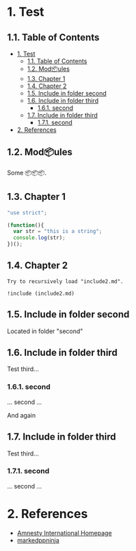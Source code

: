 # 1\. Test

## 1.1\. Table of Contents

* [1\. Test](#1-test)
  * [1.1\. Table of Contents](#11-table-of-contents)
  * [1.2\. Mod📦ules](#12-modules)
  * [1.3\. Chapter 1](#13-chapter-1)
  * [1.4\. Chapter 2](#14-chapter-2)
  * [1.5\. Include in folder second](#15-include-in-folder-second)
  * [1.6\. Include in folder third](#16-include-in-folder-third)
    * [1.6.1\. second](#161-second)
  * [1.7\. Include in folder third](#17-include-in-folder-third)
    * [1.7.1\. second](#171-second)
* [2\. References](#2-references)

## 1.2\. Mod📦ules

Some 📦📦📦.

## 1.3\. Chapter 1

```javascript
"use strict";

(function(){
  var str = "this is a string";
  console.log(str);
})();
```

[markedppninja]: https://github.com/sharpninja/markedpp

## 1.4\. Chapter 2

    Try to recursively load "include2.md".
    
    !include (include2.md)

[amnesty]: http://www.amnesty.org/ "Amnesty International Homepage"

## 1.5\. Include in folder second

Located in folder "second"

## 1.6\. Include in folder third

Test third...

### 1.6.1\. second

... second ...

And again

## 1.7\. Include in folder third

Test third...

### 1.7.1\. second

... second ...

# 2\. References

* [Amnesty International Homepage][amnesty]
* [markedppninja][markedppninja]

